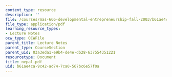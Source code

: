 ```yaml
---
content_type: resource
description: ''
file: /courses/mas-666-developmental-entrepreneurship-fall-2003/b61ae4ca9c42ad747ca0567bc6e57f0a_nepal.pdf
file_type: application/pdf
learning_resource_types:
- Lecture Notes
ocw_type: OCWFile
parent_title: Lecture Notes
parent_type: CourseSection
parent_uid: 03a3eda1-e9b4-de4e-db28-637554351221
resourcetype: Document
title: nepal.pdf
uid: b61ae4ca-9c42-ad74-7ca0-567bc6e57f0a
---
```


